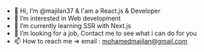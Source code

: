- 👋 Hi, I’m @majilan37 & I'am a React.js & Developer 
- 👀 I’m interested in Web development 
- 🌱 I’m currently learning SSR with Next.js
- 💞️ I’m looking for a job, Contact me to see what i can do for you
- 📫 How to reach me => email : mohamedmajilan@gmail.com

<!---
majilan37/majilan37 is a Front end specialist 
--->
